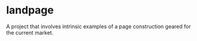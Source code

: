 # landpage
A project that involves intrinsic examples of a page construction geared for the current market.
